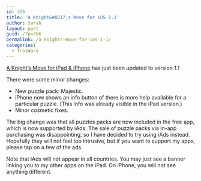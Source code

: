 ```yaml
---
id: 356
title: 'A Knight&#8217;s Move for iOS 1.1'
author: Sarah
layout: post
guid: /?p=356
permalink: /a-knights-move-for-ios-1-1/
categories:
  - TrozWare
---
```

<a href="http://itunes.apple.com/app/a-knights-move/id530090451" target="_blank">A Knight&#8217;s Move for iPad & iPhone</a> has just been updated to version 1.1

There were some minor changes:

  * New puzzle pack: Majestic.
  * iPhone now shows an info button of there is more help available for a particular puzzle. (This info was already visible in the iPad version.)
  * Minor cosmetic fixes.

The big change was that all puzzles packs are now included in the free app, which is now supported by iAds. The sale of puzzle packs via in-app purchasing was disappointing, so I have decided to try using iAds instead. Hopefully they will not feel too intrusive, but if you want to support my apps, please tap on a few of the ads.

Note that iAds will not appear in all countries. You may just see a banner linking you to my other apps on the iPad. On iPhone, you will not see anything different.
